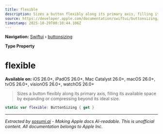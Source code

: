```yaml
---
title: flexible
description: Sizes a button flexibly along its primary axis, filling its available space by expanding or compressing beyond its ideal size.
source: https://developer.apple.com/documentation/swiftui/buttonsizing/flexible
timestamp: 2025-10-29T00:10:44.106Z
---
```


**Navigation:** [Swiftui](/documentation/swiftui) › [buttonsizing](/documentation/swiftui/buttonsizing)

**Type Property**

# flexible

**Available on:** iOS 26.0+, iPadOS 26.0+, Mac Catalyst 26.0+, macOS 26.0+, tvOS 26.0+, visionOS 26.0+, watchOS 26.0+

> Sizes a button flexibly along its primary axis, filling its available space by expanding or compressing beyond its ideal size.

```swift
static var flexible: ButtonSizing { get }
```

---

*Extracted by [sosumi.ai](https://sosumi.ai) - Making Apple docs AI-readable.*
*This is unofficial content. All documentation belongs to Apple Inc.*

